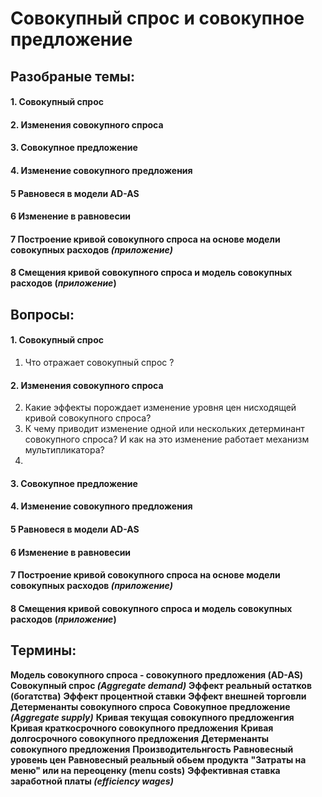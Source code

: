 # Совокупный спрос и совокупное предложение

## Разобраные темы:
#### 1.  Совокупный спрос
#### 2. Изменения совокупного спроса 
#### 3. Совокупное предложение 
#### 4. Изменение совокупного предложения
#### 5 Равновеся в модели AD-AS
#### 6 Изменение в равновесии
#### 7 Построение кривой совокупного спроса на основе модели совокупных расходов *(приложение)*
#### 8 Смещения кривой совокупного спроса и модель совокупных расходов (*приложение*)

## Вопросы:
#### 1.  Совокупный спрос
1. Что отражает совокупный спрос ? 
#### 2. Изменения совокупного спроса 
2. Какие эффекты порождает изменение уровня цен нисходящей кривой совокупного спроса?
3. К чему приводит изменение одной или нескольких детерминант совокупного спроса? И как на это изменение работает механизм мультипликатора?
4. 
#### 3. Совокупное предложение 
#### 4. Изменение совокупного предложения
#### 5 Равновеся в модели AD-AS
#### 6 Изменение в равновесии
#### 7 Построение кривой совокупного спроса на основе модели совокупных расходов *(приложение)*
#### 8 Смещения кривой совокупного спроса и модель совокупных расходов (*приложение*)

## Термины:
**Модель совокупного  спроса - совокупного предложения (AD-AS)**
**Совокупный спрос *(Aggregate demand)***
**Эффект реальный остатков (богатства)**
**Эффект процентной ставки**
**Эффект внешней торговли**
**Детерменанты совокупного спроса**
**Совокупное предложение *(Aggregate supply)***
**Кривая текущая совокупного предложенгия**
**Кривая краткосрочного совокупного предложения** 
**Кривая долгосрочного совокупного предложения** 
**Детерменанты совокупного предложения**
**Производительнгость**
**Равновесный уровень цен**
**Равновесный реальный обьем продукта**
**"Затраты на меню" или на переоценку  (menu costs)**
**Эффективная ставка заработной платы *(efficiency wages)***


